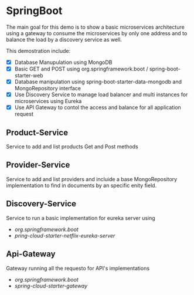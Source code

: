 # SpringBoot
The main goal for this demo is to show a basic microservices architecture using a gateway to consume the microservices by only one address and to balance the load by a discovery service as well.

This demostration include:
- [X] Database Manupulation using MongoDB
- [X] Basic GET and POST using org.springframework.boot / spring-boot-starter-web
- [X] Database manipulation using spring-boot-starter-data-mongodb and MongoRepository interface
- [X] Use Discovery Service to manage load balancer and multi instances for microservices using Eureka
- [X] Use API Gateway to contol the access and balance for all application request

## Product-Service
Service to add and list products Get and Post methods

## Provider-Service
Service to add and list providers and incluide a base MongoRepository implementation to find in documents by an specific enity field.

## Discovery-Service
Service to run a basic implementation for eureka server using
- *org.springframework.boot*
- *pring-cloud-starter-netflix-eureka-server*

## Api-Gateway
Gateway running all the requesto for API's implementations
- *org.springframework.boot*
- *spring-cloud-starter-gateway*
